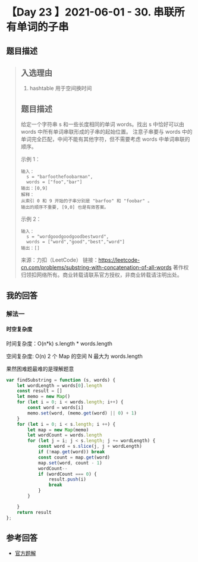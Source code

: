 # 【Day 23 】2021-06-01 - 30. 串联所有单词的子串

## 题目描述

> ## 入选理由
>
> 1. hashtable 用于空间换时间
>
> ## 题目描述
>
> 给定一个字符串 s 和一些长度相同的单词 words。找出 s 中恰好可以由 words 中所有单词串联形成的子串的起始位置。
> 注意子串要与 words 中的单词完全匹配，中间不能有其他字符，但不需要考虑 words 中单词串联的顺序。
>
> 示例 1：
>
> ```
> 输入：
>   s = "barfoothefoobarman",
>   words = ["foo","bar"]
> 输出：[0,9]
> 解释：
> 从索引 0 和 9 开始的子串分别是 "barfoo" 和 "foobar" 。
> 输出的顺序不重要, [9,0] 也是有效答案。
> ```
>
> 示例 2：
>
> ```
> 输入：
>   s = "wordgoodgoodgoodbestword",
>   words = ["word","good","best","word"]
> 输出：[]
> ```
>
> 来源：力扣（LeetCode）
> 链接：https://leetcode-cn.com/problems/substring-with-concatenation-of-all-words
> 著作权归领扣网络所有。商业转载请联系官方授权，非商业转载请注明出处。

## 我的回答

### 解法一

#### 时空复杂度

时间复杂度：O(n*k) s.length * words.length

空间复杂度: O(n) 2 个 Map 的空间 N 最大为 words.length

果然困难题最难的是理解题意

```JavaScript
var findSubstring = function (s, words) {
    let wordLength = words[0].length
    const result = []
    let memo = new Map()
    for (let i = 0; i < words.length; i++) {
        const word = words[i]
        memo.set(word, (memo.get(word) || 0) + 1)
    }
    for (let i = 0; i < s.length; i ++) {
        let map = new Map(memo)
        let wordCount = words.length
        for (let j = i; j < s.length; j += wordLength) {
            const word = s.slice(j, j + wordLength)
            if (!map.get(word)) break
            const count = map.get(word)
            map.set(word, count - 1)
            wordCount--
            if (wordCount === 0) {
                result.push(i)
                break
            }
        }

    }
    return result
};
```

## 参考回答

- [官方题解](https://github.com/leetcode-pp/91alg-2/blob/master/solution/basic/d23.substring-with-concatenation-of-all-words.md)
